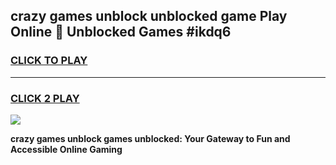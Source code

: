 
## crazy games unblock unblocked game Play Online 👋 Unblocked Games #ikdq6
<h3>
<a href="https://premium.freeplayer.one?title=crazy_games_unblock&ref=21F">CLICK TO PLAY</a></h3>
<hr>

<h3>
<a href="https://premium.freeplayer.one?title=crazy_games_unblock&ref=21F">CLICK 2 PLAY</a>
  
</h3>

<a href="https://premium.freeplayer.one?title=crazy_games_unblock&ref=21F/"><img src="https://clearcache.store/games.png"></a>


**crazy games unblock games unblocked: Your Gateway to Fun and Accessible Online Gaming**
